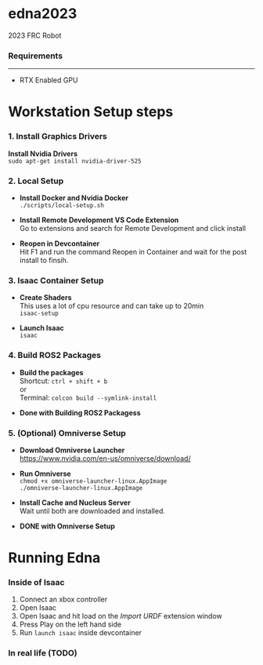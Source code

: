 # edna2023
2023 FRC Robot

### Requirements
-------
- RTX Enabled GPU

# Workstation Setup steps

### 1. Install Graphics Drivers

 **Install Nvidia Drivers** \
`sudo apt-get install nvidia-driver-525`

### 2. Local Setup
- **Install Docker and Nvidia Docker** \
`./scripts/local-setup.sh`

- **Install Remote Development VS Code Extension** \
Go to extensions and search for Remote Development and click install

- **Reopen in Devcontainer** \
Hit F1 and run the command Reopen in Container and wait for the post install to finsih.

### 3. Isaac Container Setup

- **Create Shaders** \
This uses a lot of cpu resource and can take up to 20min \
`isaac-setup`

- **Launch Isaac** \
`isaac`

### 4. Build ROS2 Packages

- **Build the packages** \
Shortcut: `ctrl + shift + b` \
or \
Terminal: `colcon build --symlink-install`

- **Done with Building ROS2 Packagess**

### 5. (Optional) Omniverse Setup

- **Download Omniverse Launcher** \
https://www.nvidia.com/en-us/omniverse/download/

- **Run Omniverse** \
`chmod +x omniverse-launcher-linux.AppImage` \
`./omniverse-launcher-linux.AppImage`

- **Install Cache and Nucleus Server** \
Wait until both are downloaded and installed.

- **DONE with Omniverse Setup**
# Running Edna

### Inside of Isaac

1. Connect an xbox controller
2. Open Isaac
3. Open Isaac and hit load on the *Import URDF* extension window
4. Press Play on the left hand side
5. Run `launch isaac` inside devcontainer

### In real life (TODO)